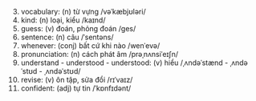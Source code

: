3. vocabulary: (n) từ vựng /vəˈkæbjʊləri/
4. kind: (n) loại, kiểu /kaɪnd/
5. guess: (v) đoán, phỏng đoán /ɡes/
6. sentence: (n) câu /ˈsentəns/
7. whenever: (conj) bất cứ khi nào /wenˈevə/
8. pronunciation: (n) cách phát âm /prəˌnʌnsiˈeɪʃn/
9. understand \- understood \- understood: (v) hiểu /ˌʌndəˈstænd \- ˌʌndəˈstʊd \- ˌʌndəˈstʊd/
11. revise: (v) ôn tập, sửa đổi /rɪˈvaɪz/
14. confident: (adj) tự tin /ˈkɒnfɪdənt/